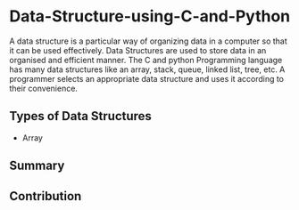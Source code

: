 # Data-Structure-using-C-and-Python
A data structure is a particular way of organizing data in a computer so that it can be used effectively. Data Structures are used to store data in an organised and efficient manner. The C and python Programming language has many data structures like an array, stack, queue, linked list, tree, etc. A programmer selects an appropriate data structure and uses it according to their convenience.

## Types of Data Structures
* Array

## Summary

## Contribution
